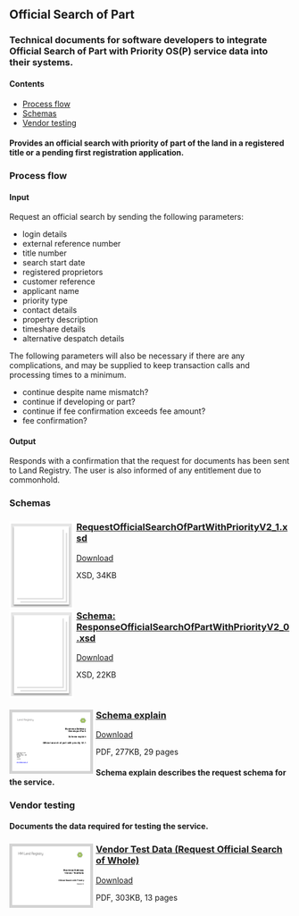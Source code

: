 ## Official Search of Part

### Technical documents for software developers to integrate Official Search of Part with Priority OS(P) service data into their systems.

#### Contents
- [Process flow](#process-flow)
- [Schemas](#schemas)
- [Vendor testing](#vendor-testing)

#### Provides an official search with priority of part of the land in a registered title or a pending first registration application.

### Process flow

#### Input
Request an official search by sending the following parameters:

- login details
- external reference number
- title number
- search start date
- registered proprietors
- customer reference
- applicant name
- priority type
- contact details
- property description
- timeshare details
- alternative despatch details

The following parameters will also be necessary if there are any complications, and may be supplied to keep transaction calls and processing times to a minimum.

- continue despite name mismatch?
- continue if developing or part?
- continue if fee confirmation exceeds fee amount?
- fee confirmation?

#### Output
Responds with a confirmation that the request for documents has been sent to Land Registry. The user is also informed of any entitlement due to commonhold.

### Schemas

<h3><a href="../../schemas/RequestOfficialSearchOfPartWithPriorityV2_1.xsd">
<img style="float: left; margin: 0px 5px 0px 0px" src="../../images/thumbnail/file.png"></a> 
<a href="../../schemas/RequestOfficialSearchOfPartWithPriorityV2_1.xsd">RequestOfficialSearchOfPartWithPriorityV2_1.xsd</a></h3>
<a download="RequestOfficialSearchOfPartWithPriorityV2_1.xsd" href="../../schemas/RequestOfficialSearchOfPartWithPriorityV2_1.xsd">Download</a>

XSD, 34KB

<br/>
<h3><a href="../../schemas/ResponseOfficialSearchOfPartWithPriorityV2_0.xsd">
<img style="float: left; margin: 0px 5px 0px 0px" src="../../images/thumbnail/file.png"></a> 
<a href="../../schemas/ResponseOfficialSearchOfPartWithPriorityV2_0.xsd">Schema: ResponseOfficialSearchOfPartWithPriorityV2_0.xsd</a></h3>
<a download="ResponseOfficialSearchOfPartWithPriorityV2_0.xsd" href="../../schemas/ResponseOfficialSearchOfPartWithPriorityV2_0.xsd">Download</a>

XSD, 22KB

<br/>

<h3><a href="../../pdfs/services/OSofPartWithPv2.1_SchemaExplain.pdf">
<img style="float: left; margin: 0px 5px 0px 0px;  border:5px solid LightGrey;" src="../../images/thumbnail/OSofPartWithPSchemaExplain.pdf.png"></a>
<a href="../../pdfs/services/OSofPartWithPv2.1_SchemaExplain.pdf">Schema explain</a></h3>
<a download="OSofPartWithPv2.1_SchemaExplain.pdf" href="../../pdfs/services/OSofPartWithPv2.1_SchemaExplain.pdf">Download</a>

PDF, 277KB, 29 pages

#### Schema explain describes the request schema for the service.

### Vendor testing

#### Documents the data required for testing the service.

<h3><a href="../../pdfs/services/OSofPartWithP_v2.1_Test_v1.0.pdf">
<img style="float: left; margin: 0px 5px 0px 0px;  border:5px solid LightGrey;" src="../../images/thumbnail/Official_Search_Whole_Priority_OS1_v2_1_VendorTest_v1_3.pdf.png"></a>
<a href="../../pdfs/services/OSofPartWithP_v2.1_Test_v1.0.pdf">Vendor Test Data (Request Official Search of Whole)</a></h3>
<a download="OSofPartWithP_v2.1_Test_v1.0.pdf" href="../../pdfs/services/OSofPartWithP_v2.1_Test_v1.0.pdf">Download</a>

PDF, 303KB, 13 pages